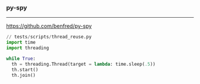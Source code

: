 ### py-spy
---
https://github.com/benfred/py-spy


```py
// tests/scripts/thread_reuse.py
import time
import threading

while True:
  th = threading.Thread(target = lambda: time.sleep(.5))
  th.start()
  th.join()
```

```
```

```
```

